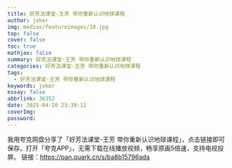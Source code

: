 ```yaml
---
title: 好芳法课堂-王芳 带你重新认识地球课程
author: joker
img: medias/featureimages/10.jpg
top: false
cover: false
toc: true
mathjax: false
summary: 好芳法课堂-王芳 带你重新认识地球课程
categories: 好芳法课堂-王芳 带你重新认识地球课程
tags:
  - 好芳法课堂-王芳 带你重新认识地球课程
keywords: joker
essay: false
abbrlink: 36352
date: 2025-04-20 23:39:11
coverImg:
password:
---
```


我用夸克网盘分享了「好芳法课堂-王芳 带你重新认识地球课程」，点击链接即可保存。打开「夸克APP」，无需下载在线播放视频，畅享原画5倍速，支持电视投屏。
链接：https://pan.quark.cn/s/ba8b15796ada
